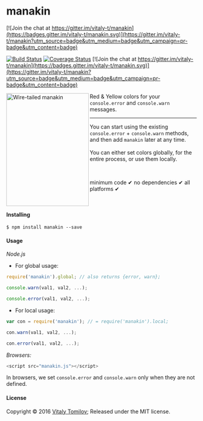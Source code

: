 manakin
=======

[![Join the chat at https://gitter.im/vitaly-t/manakin](https://badges.gitter.im/vitaly-t/manakin.svg)](https://gitter.im/vitaly-t/manakin?utm_source=badge&utm_medium=badge&utm_campaign=pr-badge&utm_content=badge)

[![Build Status](https://travis-ci.org/vitaly-t/manakin.svg?branch=master)](https://travis-ci.org/vitaly-t/manakin)
[![Coverage Status](https://coveralls.io/repos/vitaly-t/manakin/badge.svg?branch=master)](https://coveralls.io/r/vitaly-t/manakin?branch=master)
[![Join the chat at https://gitter.im/vitaly-t/manakin](https://badges.gitter.im/vitaly-t/manakin.svg)](https://gitter.im/vitaly-t/manakin?utm_source=badge&utm_medium=badge&utm_campaign=pr-badge&utm_content=badge)

<img align="left" width="218" height="298" src="https://s31.postimg.org/y3s1ucqor/manakin.jpg" alt="Wire-tailed manakin">

Red & Yellow colors for your `console.error` and `console.warn` messages.

---

You can start using the existing `console.error` + `console.warn` methods, and then add `manakin` later at any time.
<br/><br/>
You can either set colors globally, for the entire process, or use them locally.

<br/>

minimum code &#10004; no dependencies &#10004; all platforms &#10004;

<br/>

#### Installing

```
$ npm install manakin --save
```

#### Usage

_Node.js_

* For global usage:

```js
require('manakin').global; // also returns {error, warn};

console.warn(val1, val2, ...);

console.error(val1, val2, ...);
```

* For local usage:

```js
var con = require('manakin'); // = require('manakin').local; 

con.warn(val1, val2, ...);

con.error(val1, val2, ...);
```

_Browsers:_
```js
<script src="manakin.js"></script>
```

In browsers, we set `console.error` and `console.warn` only when they are not defined.

#### License

Copyright © 2016 [Vitaly Tomilov](https://github.com/vitaly-t);
Released under the MIT license.
